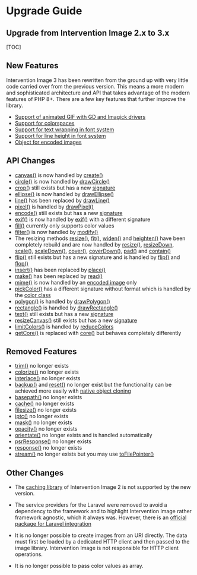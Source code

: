 # Upgrade Guide
## Upgrade from Intervention Image 2.x to 3.x

[TOC]

## New Features

Intervention Image 3 has been rewritten from the ground up with very little code carried
over from the previous version. This means a more modern and sophisticated
architecture and API that takes advantage of the modern features of PHP 8+.
There are a few key features that further improve the library.

- [Support of animated GIF with GD and Imagick drivers](/v3/basics/instantiation#creating-animations)
- [Support for colorspaces](/v3/basics/meta-information)
- [Support for text wrapping in font system](/v3/modifying/text-fonts)
- [Support for line height in font system](/v3/modifying/text-fonts)
- [Object for encoded images](/v3/basics/image-output#handling-of-encoded-image-data)

## API Changes

- [canvas()](/v2/api/canvas) is now handled by [create()](/v3/basics/instantiation#creating-new-images)
- [circle()](/v2/api/circle) is now handled by [drawCircle()](/v3/modifying/drawing#drawing-a-circle)
- [crop()](/v2/api/crop) still exists but has a new [signature](/v3/modifying/resizing#crop-image)
- [ellipse()](/v2/api/ellipse) is now handled by [drawEllipse()](/v3/modifying/drawing#drawing-ellipses)
- [line()](/v2/api/line) has been replaced by [drawLine()](/v3/modifying/drawing#drawing-a-line)
- [pixel()](/v2/api/pixel) is handled by [drawPixel()](/v3/modifying/drawing#drawing-a-pixel)
- [encode()](/v2/api/encode) still exists but has a new [signature](/v3/basics/image-output#encoding-images)
- [exif()](/v2/api/exif) is now handled by [exif()](/v3/basics/meta-information#exif-information) with a different signature
- [fill()](/v3/modifying/effects#fill-image-with-color) currently only supports color values
- [filter()](/v2/api/filter) is now handled by [modify()](/v3/modifying/custom-modifiers)
- The resizing methods [resize()](/v2/api/resize), [fit()](/v2/api/fit), [widen()](/v2/api/widen) and [heighten()](/v2/api/heighten) have been completely rebuild and are now handled by [resize()](/v3/modifying/resizing), [resizeDown](/v3/modifying/resizing), [scale()](/v3/modifying/resizing), [scaleDown()](/v3/modifying/resizing), [cover()](/v3/modifying/resizing), [coverDown()](/v3/modifying/resizing), [pad()](/v3/modifying/resizing) and [contain()](/v3/modifying/resizing)
- [flip()](/v2/api/flip) still exists but has a new signature and is handled by [flip()](/v3/modifying/effects#mirror-image-horizontally) and [flop()](/v3/modifying/effects#mirror-image-vertically)
- [insert()](/v2/api/insert) has been replaced by [place()](/v3/modifying/inserting)
- [make()](/v2/api/make) has been replaced by [read()](/v3/basics/instantiation#reading-image-sources)
- [mime()](/v2/api/make) is now handled by an [encoded image](/v3/basics/image-output#handling-of-encoded-image-data) only
- [pickColor()](/v2/api/pick-color) has a different signature without format which is handled by the [color class](/v3/basics/meta-information#reading-colors-of-certain-pixels)
- [polygon()](/v2/api/polygon) is handled by [drawPolygon()](/v3/modifying/drawing#drawing-a-polygon)
- [rectangle()](/v2/api/rectangle) is handled by [drawRectangle()](/v3/modifying/drawing#drawing-a-rectangle)
- [text()](/v2/api/text) still exists but has a new [signature](/v3/modifying/text-fonts)
- [resizeCanvas()](/v2/api/resize-canvas) still exists but has a new [signature](/v3/modifying/resizing)
- [limitColors()](/v2/api/limit-colors) is handled by [reduceColors](/v3/modifying/effects)
- [getCore()](/v2/api/get-core) is replaced with [core()](/v3/modifying/advanced) but behaves completely differently

## Removed Features

- [trim()](/v2/api/trim) no longer exists
- [colorize()](/v2/api/colorize) no longer exists
- [interlace()](/v2/api/interlace) no longer exists
- [backup()](/v2/api/backup) and [reset()](/v2/api/reset) no longer exist but the functionality can be achieved more easily with [native object cloning](https://www.php.net/manual/en/language.oop5.cloning.php)
- [basepath()](/v2/api/base-path) no longer exists
- [cache()](/v2/api/cache) no longer exists
- [filesize()](/v2/api/filesize) no longer exists
- [iptc()](/v2/api/iptc) no longer exists
- [mask()](/v2/api/mask) no longer exists
- [opacity()](/v2/api/opacity) no longer exists
- [orientate()](/v2/api/orientate) no longer exists and is handled automatically
- [psrResponse()](/v2/api/psr-response) no longer exists
- [response()](/v2/api/response) no longer exists
- [stream()](/v2/api/stream) no longer exists but you may use [toFilePointer()](/v3/basics/image-output#transform-encoded-image-to-file-pointer)

## Other Changes

- The [caching library](https://packagist.org/packages/intervention/imagecache)
  of Intervention Image 2 is not supported by the new version. 

- The service providers for the Laravel were removed to avoid a dependency to
  the framework and to highlight Intervention Image rather framework agnostic,
  which it always was. However, there is an [official package for Laravel integration](https://github.com/Intervention/image-laravel)

- It is no longer possible to create images from an URI directly. The data must
  first be loaded by a dedicated HTTP client and then passed to the image
  library. Intervention Image is not responsible for HTTP client operations.

- It is no longer possible to pass color values as array.
